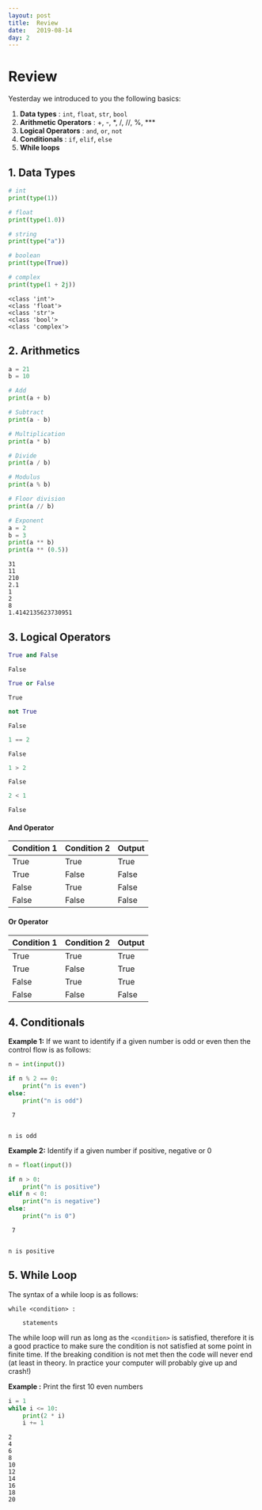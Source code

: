 ```yaml
---
layout: post
title:  Review
date:   2019-08-14
day: 2
---
```



# Review

Yesterday we introduced to you the following basics:

1. **Data types** : `int`, `float`, `str`, `bool`
2. **Arithmetic Operators** : +, -, *, /, //, %, ***
3. **Logical Operators** : `and`, `or`, `not`
3. **Conditionals** : `if`, `elif`, `else`
4. **While loops**

## 1. Data Types


```python
# int
print(type(1))

# float
print(type(1.0))

# string
print(type("a"))

# boolean
print(type(True))

# complex
print(type(1 + 2j))
```

    <class 'int'>
    <class 'float'>
    <class 'str'>
    <class 'bool'>
    <class 'complex'>


## 2. Arithmetics


```python
a = 21
b = 10

# Add
print(a + b)

# Subtract
print(a - b)

# Multiplication
print(a * b)

# Divide
print(a / b)

# Modulus
print(a % b)

# Floor division
print(a // b)

# Exponent
a = 2
b = 3
print(a ** b)
print(a ** (0.5))
```

    31
    11
    210
    2.1
    1
    2
    8
    1.4142135623730951


## 3. Logical Operators


```python
True and False
```




    False




```python
True or False
```




    True




```python
not True
```




    False




```python
1 == 2
```




    False




```python
1 > 2
```




    False




```python
2 < 1
```




    False



#### And Operator

| Condition 1 | Condition 2 | Output |
|-------------|-------------|--------|
| True | True | True |
| True | False | False |
| False | True | False |
| False | False | False |

#### Or Operator

| Condition 1 | Condition 2 | Output |
|-------------|-------------|--------|
| True | True | True |
| True | False | True |
| False | True | True |
| False | False | False |

## 4. Conditionals

**Example 1:** If we want to identify if a given number is odd or even then the control flow is as follows:


```python
n = int(input())

if n % 2 == 0:
    print("n is even")
else:
    print("n is odd")
```

     7


    n is odd


**Example 2:** Identify if a given number if positive, negative or 0


```python
n = float(input())

if n > 0:
    print("n is positive")
elif n < 0:
    print("n is negative")
else:
    print("n is 0")
```

     7


    n is positive


## 5. While Loop

The syntax of a while loop is as follows:
```
while <condition> :

    statements
```

The while loop will run as long as the `<condition>` is satisfied, therefore it is a good practice to make sure the condition is not satisfied at some point in finite time. If the breaking condition is not met then the code will never end (at least in theory. In practice your computer will probably give up and crash!)

**Example :** Print the first 10 even numbers


```python
i = 1
while i <= 10:
    print(2 * i)
    i += 1
```

    2
    4
    6
    8
    10
    12
    14
    16
    18
    20



```python

```
